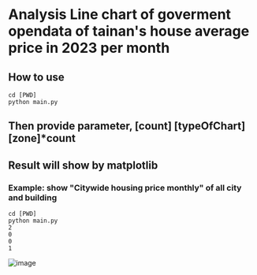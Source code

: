 # Analysis Line chart of goverment opendata of tainan's house average price in 2023 per month
## How to use
```
cd [PWD]
python main.py
```
## Then provide parameter, [count] [typeOfChart] [zone]*count
## Result will show by matplotlib

### Example: show "Citywide housing price monthly" of all city and building
```
cd [PWD]
python main.py
2
0
0
1
```
![image](https://github.com/Liuming9124/bigData_final/assets/80050536/527e2f18-6802-4158-88bb-1012f3578b98)
